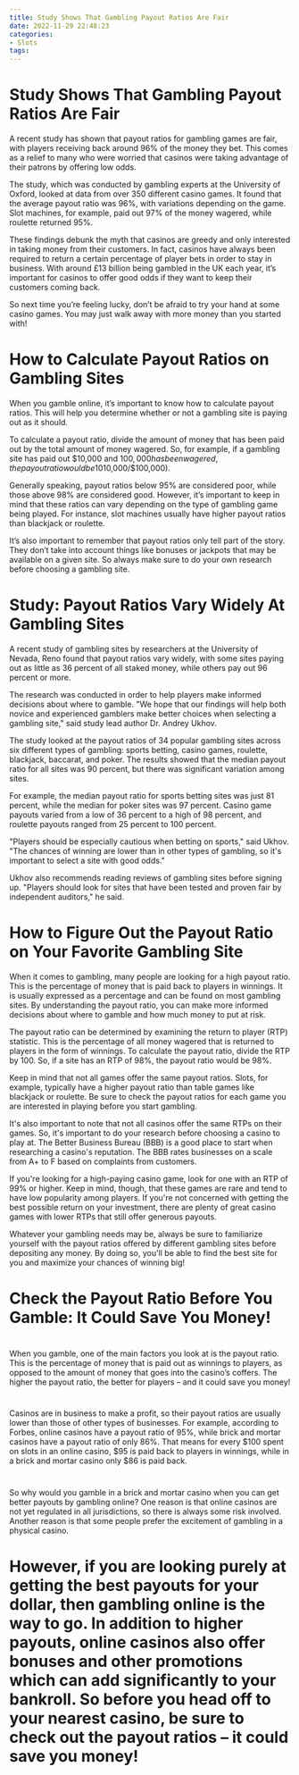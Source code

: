 ```yaml
---
title: Study Shows That Gambling Payout Ratios Are Fair
date: 2022-11-29 22:48:23
categories:
- Slots
tags:
---
```



#  Study Shows That Gambling Payout Ratios Are Fair

A recent study has shown that payout ratios for gambling games are fair, with players receiving back around 96% of the money they bet. This comes as a relief to many who were worried that casinos were taking advantage of their patrons by offering low odds.

The study, which was conducted by gambling experts at the University of Oxford, looked at data from over 350 different casino games. It found that the average payout ratio was 96%, with variations depending on the game. Slot machines, for example, paid out 97% of the money wagered, while roulette returned 95%.

These findings debunk the myth that casinos are greedy and only interested in taking money from their customers. In fact, casinos have always been required to return a certain percentage of player bets in order to stay in business. With around £13 billion being gambled in the UK each year, it’s important for casinos to offer good odds if they want to keep their customers coming back.

So next time you’re feeling lucky, don’t be afraid to try your hand at some casino games. You may just walk away with more money than you started with!

#  How to Calculate Payout Ratios on Gambling Sites

When you gamble online, it’s important to know how to calculate payout ratios. This will help you determine whether or not a gambling site is paying out as it should.

To calculate a payout ratio, divide the amount of money that has been paid out by the total amount of money wagered. So, for example, if a gambling site has paid out $10,000 and $100,000 has been wagered, the payout ratio would be 10% ($10,000/$100,000).

Generally speaking, payout ratios below 95% are considered poor, while those above 98% are considered good. However, it’s important to keep in mind that these ratios can vary depending on the type of gambling game being played. For instance, slot machines usually have higher payout ratios than blackjack or roulette.

It’s also important to remember that payout ratios only tell part of the story. They don’t take into account things like bonuses or jackpots that may be available on a given site. So always make sure to do your own research before choosing a gambling site.

#  Study: Payout Ratios Vary Widely At Gambling Sites 

A recent study of gambling sites by researchers at the University of Nevada, Reno found that payout ratios vary widely, with some sites paying out as little as 36 percent of all staked money, while others pay out 96 percent or more.

The research was conducted in order to help players make informed decisions about where to gamble. "We hope that our findings will help both novice and experienced gamblers make better choices when selecting a gambling site," said study lead author Dr. Andrey Ukhov.

The study looked at the payout ratios of 34 popular gambling sites across six different types of gambling: sports betting, casino games, roulette, blackjack, baccarat, and poker. The results showed that the median payout ratio for all sites was 90 percent, but there was significant variation among sites.

For example, the median payout ratio for sports betting sites was just 81 percent, while the median for poker sites was 97 percent. Casino game payouts varied from a low of 36 percent to a high of 98 percent, and roulette payouts ranged from 25 percent to 100 percent.

"Players should be especially cautious when betting on sports," said Ukhov. "The chances of winning are lower than in other types of gambling, so it's important to select a site with good odds."

Ukhov also recommends reading reviews of gambling sites before signing up. "Players should look for sites that have been tested and proven fair by independent auditors," he said.

#  How to Figure Out the Payout Ratio on Your Favorite Gambling Site 

When it comes to gambling, many people are looking for a high payout ratio. This is the percentage of money that is paid back to players in winnings. It is usually expressed as a percentage and can be found on most gambling sites. By understanding the payout ratio, you can make more informed decisions about where to gamble and how much money to put at risk.

The payout ratio can be determined by examining the return to player (RTP) statistic. This is the percentage of all money wagered that is returned to players in the form of winnings. To calculate the payout ratio, divide the RTP by 100. So, if a site has an RTP of 98%, the payout ratio would be 98%. 

Keep in mind that not all games offer the same payout ratios. Slots, for example, typically have a higher payout ratio than table games like blackjack or roulette. Be sure to check the payout ratios for each game you are interested in playing before you start gambling.

It's also important to note that not all casinos offer the same RTPs on their games. So, it's important to do your research before choosing a casino to play at. The Better Business Bureau (BBB) is a good place to start when researching a casino's reputation. The BBB rates businesses on a scale from A+ to F based on complaints from customers. 

If you're looking for a high-paying casino game, look for one with an RTP of 99% or higher. Keep in mind, though, that these games are rare and tend to have low popularity among players. If you're not concerned with getting the best possible return on your investment, there are plenty of great casino games with lower RTPs that still offer generous payouts. 

Whatever your gambling needs may be, always be sure to familiarize yourself with the payout ratios offered by different gambling sites before depositing any money. By doing so, you'll be able to find the best site for you and maximize your chances of winning big!

#  Check the Payout Ratio Before You Gamble: It Could Save You Money!

#

When you gamble, one of the main factors you look at is the payout ratio. This is the percentage of money that is paid out as winnings to players, as opposed to the amount of money that goes into the casino’s coffers. The higher the payout ratio, the better for players – and it could save you money!

#

Casinos are in business to make a profit, so their payout ratios are usually lower than those of other types of businesses. For example, according to Forbes, online casinos have a payout ratio of 95%, while brick and mortar casinos have a payout ratio of only 86%. That means for every $100 spent on slots in an online casino, $95 is paid back to players in winnings, while in a brick and mortar casino only $86 is paid back.

#
  So why would you gamble in a brick and mortar casino when you can get better payouts by gambling online? One reason is that online casinos are not yet regulated in all jurisdictions, so there is always some risk involved. Another reason is that some people prefer the excitement of gambling in a physical casino.

#  However, if you are looking purely at getting the best payouts for your dollar, then gambling online is the way to go. In addition to higher payouts, online casinos also offer bonuses and other promotions which can add significantly to your bankroll. So before you head off to your nearest casino, be sure to check out the payout ratios – it could save you money!